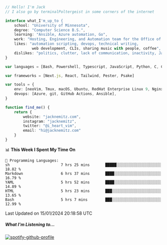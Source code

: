 ```typescript
// Hello! I'm Jack
// I also go by terminalPoltergeist in some corners of the internet

interface what_I'm_up_to {
    school: "University of Minnesota",
    degree: "Computer Science B.S.",
    learning: "Ansible, Azure automation, Go",
    work: "Hosting, Engineering, and Automation team for the Office of Information Technology at UMN",
    likes: "automation scripting, devops, technical writing,
            web development, CLIs, sharing music with people, coffee",
    dislikes: "politics, clutter, lack of communication, inactivity, Java",
}

var languages = [Bash, Powershell, Typescript, JavaScript, Python, C, C++]

var frameworks = [Next.js, React, Tailwind, Pester, Psake]

var tools = {
    env: [neoVim, Tmux, macOS, Ubuntu, RedHat Enterprise Linux 9, Nginx, DigitalOcean, Cloudflare],
    devops: [Azure, git, GitHub Actions, Ansible],
}

function find_me() {
    return {
        website: "jacknemitz.com",
        instagram: "jacknemitz",
        twitter: "@i_heart_vim",
        email: "hi@jacknemitz.com"
    }
}
```

<!--START_SECTION:waka-->
📊 **This Week I Spent My Time On** 

```text
💬 Programming Languages: 
sh                       7 hrs 25 mins       █████░░░░░░░░░░░░░░░░░░░░   18.82 % 
Markdown                 6 hrs 37 mins       ████░░░░░░░░░░░░░░░░░░░░░   16.79 % 
YAML                     5 hrs 52 mins       ████░░░░░░░░░░░░░░░░░░░░░   14.89 % 
HTML                     5 hrs 23 mins       ███░░░░░░░░░░░░░░░░░░░░░░   13.65 % 
Bash                     5 hrs 7 mins        ███░░░░░░░░░░░░░░░░░░░░░░   12.99 % 
```


 Last Updated on 15/01/2024 20:18:58 UTC
<!--END_SECTION:waka-->

##### What I'm Listening to...

[![spotify-github-profile](https://spotify-github-profile.vercel.app/api/view?uid=jack.nemitz&cover_image=true&show_offline=true&bar_color=53b14f&bar_color_cover=false&background_color=121212FF)](https://spotify-github-profile.vercel.app/api/view?uid=jack.nemitz&redirect=true)


